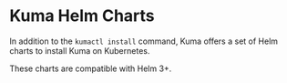 # Kuma Helm Charts

In addition to the `kumactl install` command, Kuma offers a set of Helm charts to install
Kuma on Kubernetes.

These charts are compatible with Helm 3+.
